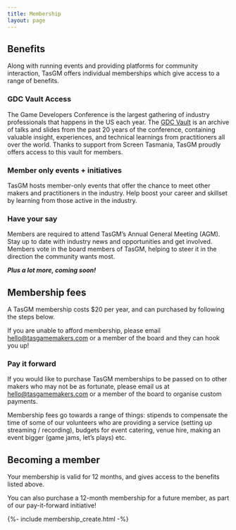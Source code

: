 ```yaml
---
title: Membership
layout: page
---
```


## Benefits

Along with running events and providing platforms for community interaction, TasGM offers individual memberships which give access to a range of benefits.

### GDC Vault Access

The Game Developers Conference is the largest gathering of industry professionals that happens in the US each year. The [GDC Vault](https://www.gdcvault.com/) is an archive of talks and slides from the past 20 years of the conference, containing valuable insight, experiences, and technical learnings from practitioners all over the world. Thanks to support from Screen Tasmania, TasGM proudly offers access to this vault for members.

### Member only events + initiatives

TasGM hosts member-only events that offer the chance to meet other makers and practitioners in the industry. Help boost your career and skillset by learning from those active in the industry.

### **Have your say**

Members are required to attend TasGM’s Annual General Meeting (AGM). Stay up to date with industry news and opportunities and get involved. Members vote in the board members of TasGM, helping to steer it in the direction the community wants most.

**_Plus a lot more, coming soon!_**

## Membership fees

A TasGM membership costs $20 per year, and can purchased by following the steps below.

If you are unable to afford membership, please email hello@tasgamemakers.com or a member of the board and they can hook you up!

### **Pay it forward**

If you would like to purchase TasGM memberships to be passed on to other makers who may not be as fortunate, please email us at hello@tasgamemakers.com or a member of the board to organise custom payments.

Membership fees go towards a range of things: stipends to compensate the time of some of our volunteers who are providing a service (setting up streaming / recording), budgets for event catering, venue hire, making an event bigger (game jams, let’s plays) etc.

## **Becoming a member**

Your membership is valid for 12 months, and gives access to the benefits listed above.

You can also purchase a 12-month membership for a future member, as part of our pay-it-forward initiative!

{%- include membership_create.html -%}
